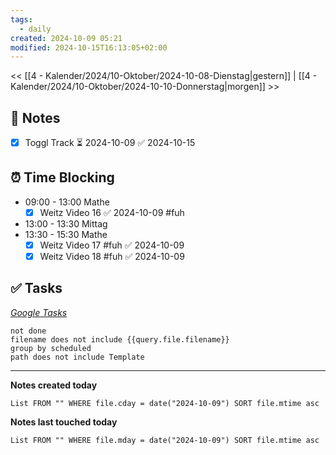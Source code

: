 ```yaml
---
tags:
  - daily
created: 2024-10-09 05:21
modified: 2024-10-15T16:13:05+02:00
---
```

<< [[4 - Kalender/2024/10-Oktober/2024-10-08-Dienstag|gestern]] | [[4 - Kalender/2024/10-Oktober/2024-10-10-Donnerstag|morgen]] >>

## 📝 Notes
- [x] Toggl Track ⏳ 2024-10-09 ✅ 2024-10-15

## ⏰ Time Blocking
- 09:00 - 13:00 Mathe
	- [x] Weitz Video 16 ✅ 2024-10-09 #fuh 
- 13:00 - 13:30 Mittag
- 13:30 - 15:30 Mathe
	- [x] Weitz Video 17 #fuh ✅ 2024-10-09
	- [x] Weitz Video 18 #fuh ✅ 2024-10-09

## ✅ Tasks

_[Google Tasks](https://calendar.google.com/calendar/u/0/r/tasks)_
```tasks
not done
filename does not include {{query.file.filename}}
group by scheduled
path does not include Template
```



---

**Notes created today**
```dataview
List FROM "" WHERE file.cday = date("2024-10-09") SORT file.mtime asc
```

 **Notes last touched today**
 
```dataview
List FROM "" WHERE file.mday = date("2024-10-09") SORT file.mtime asc
```

